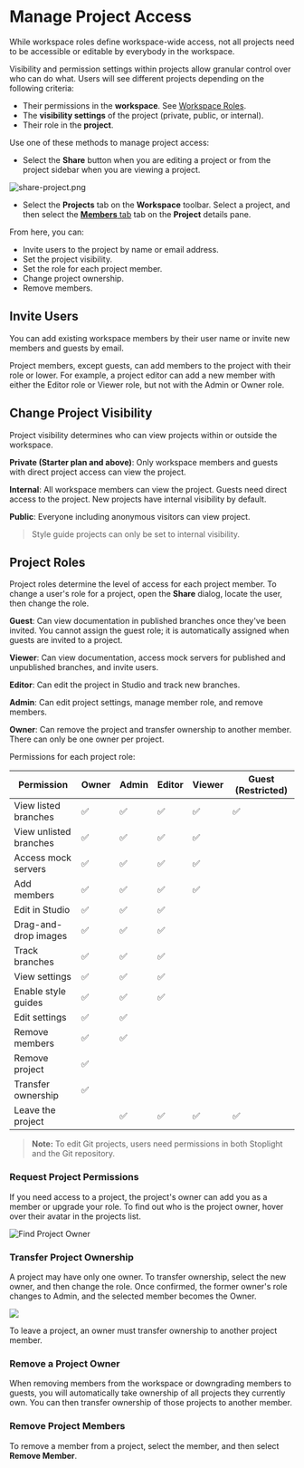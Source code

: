 # Manage Project Access

While workspace roles define workspace-wide access, not all projects need to be accessible or editable by everybody in the workspace. 

Visibility and permission settings within projects allow granular control over who can do what. Users will see different projects depending on the following criteria:

- Their permissions in the **workspace**. See [Workspace Roles](k.workspace-roles.md).  
- The **visibility settings** of the project (private, public, or internal).
- Their role in the **project**. 

Use one of these methods to manage project access:

* Select the **Share** button when you are editing a project or from the project sidebar when you are viewing a project.
<!-- focus: false -->
![share-project.png](https://stoplight.io/api/v1/projects/cHJqOjI/images/wiaJr2Ql6FI)

* Select the **Projects** tab on the **Workspace** toolbar. Select a project, and then select the [**Members** tab](../7.-projects/project-settings.md#members-overview) tab on the **Project** details pane.

From here, you can:

- Invite users to the project by name or email address.
- Set the project visibility.
- Set the role for each project member.
- Change project ownership.
- Remove members.

## Invite Users

You can add existing workspace members by their user name or invite new members and guests by email.

Project members, except guests, can add members to the project with their role or lower. For example, a project editor can add a new member with either the Editor role or Viewer role, but not with the Admin or Owner role.

## Change Project Visibility

Project visibility determines who can view projects within or outside the workspace. 

**Private (Starter plan and above)**: Only workspace members and guests with direct project access can view the project.

**Internal**: All workspace members can view the project. Guests need direct access to the project. New projects have internal visibility by default. 

**Public**: Everyone including anonymous visitors can view project.

> Style guide projects can only be set to internal visibility. 

## Project Roles

Project roles determine the level of access for each project member. To change a user's role for a project, open the **Share** dialog, locate the user, then change the role. 

**Guest**: Can view documentation in published branches once they've been invited. You cannot assign the guest role; it is automatically assigned when guests are invited to a project.

**Viewer**: Can view documentation, access mock servers for published and unpublished branches, and invite users. 

**Editor**: Can edit the project in Studio and track new branches.

**Admin**: Can edit project settings, manage member role, and remove members.

**Owner**: Can remove the project and transfer ownership to another member. There can only be one owner per project.

Permissions for each project role:

| Permission                | Owner | Admin | Editor | Viewer | Guest (Restricted) |
|---------------------------|-------|-------|--------|--------|--------|
| View listed branches      | ✅     | ✅     | ✅      | ✅      | ✅     |
| View unlisted branches | ✅     | ✅     | ✅      | ✅      |        |
| Access mock servers       | ✅     | ✅     | ✅      | ✅      |        |
| Add members               | ✅     | ✅     | ✅      | ✅      |        |
| Edit in Studio            | ✅     | ✅     | ✅      |        |         |
| Drag-and-drop images      | ✅     | ✅     | ✅      |        |         |
| Track branches            | ✅     | ✅     | ✅      |        |         |
| View settings             | ✅     | ✅     | ✅      |        |        |
| Enable style guides       | ✅     | ✅     | ✅    |        |        |
| Edit settings             | ✅     | ✅     |        |        |        |
| Remove members            | ✅     | ✅     |        |        |        |
| Remove project            | ✅     |       |        |        |        |
| Transfer ownership        | ✅     |       |        |        |        |
| Leave the project         |       | ✅     | ✅      | ✅      |✅       |

> **Note:** To edit Git projects, users need permissions in both Stoplight and the Git repository.

### Request Project Permissions

If you need access to a project, the project's owner can add you as a member or upgrade your role. To find out who is the project owner, hover over their avatar in the projects list.

![Find Project Owner](https://stoplight.io/api/v1/projects/cHJqOjI/images/YdQNNaKkjIU)

### Transfer Project Ownership

A project may have only one owner. To transfer ownership, select the new owner, and then change the role. Once confirmed, the former owner's role changes to Admin, and the selected member becomes the Owner.

<!--
focus: false
-->
![](../assets/images/transfer-project-ownership.png)

To leave a project, an owner must transfer ownership to another project member.

### Remove a Project Owner

When removing members from the workspace or downgrading members to guests, you will automatically take ownership of all projects they currently own. You can then transfer ownership of those projects to another member.

### Remove Project Members

To remove a member from a project, select the member, and then select **Remove Member**.